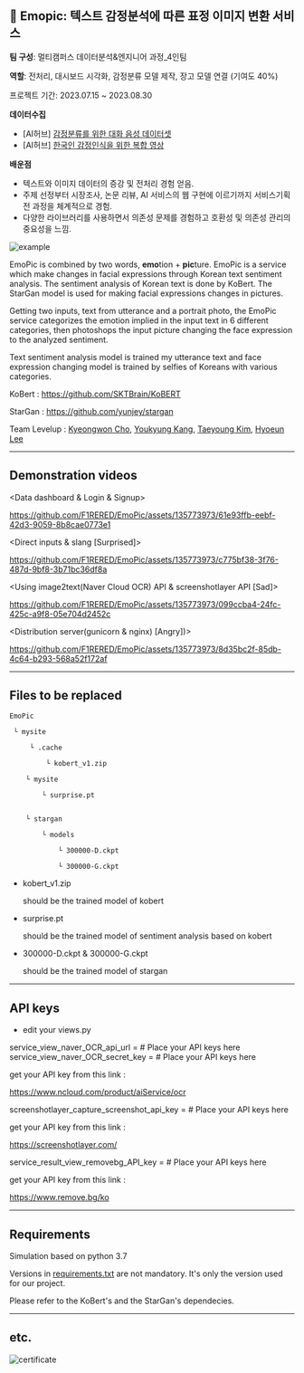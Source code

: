 ## 🤪 Emopic: 텍스트 감정분석에 따른 표정 이미지 변환 서비스
**팀 구성**: 멀티캠퍼스 데이터분석&엔지니어 과정_4인팀

**역할**: 전처리, 대시보드 시각화, 감정분류 모델 제작, 장고 모델 연결 (기여도 40%)

프로젝트 기간: 2023.07.15 ~ 2023.08.30

**데이터수집**

- [AI허브] [감정분류를 위한 대화 음성 데이터셋](https://www.aihub.or.kr/aihubdata/data/view.do?currMenu=115&topMenu=100&dataSetSn=263)
- [AI허브] [한국인 감정인식을 위한 복합 영상](https://www.aihub.or.kr/aihubdata/data/view.do?currMenu=115&topMenu=100&dataSetSn=82)

**배운점**

- 텍스트와 이미지 데이터의 증강 및 전처리 경험 얻음.
- 주제 선정부터 시장조사, 논문 리뷰, AI 서비스의 웹 구현에 이르기까지 서비스기획 전 과정을 체계적으로 경험.
- 다양한 라이브러리를 사용하면서 의존성 문제를 경험하고 호환성 및 의존성 관리의 중요성을 느낌.

![example](images/example.png)



 EmoPic is combined by two words, **emo**tion + **pic**ture. EmoPic is a service which make changes in facial expressions through Korean text sentiment analysis. The sentiment analysis of Korean text is done by KoBert. The StarGan model is used for making facial expressions changes in pictures.

 Getting two inputs, text from utterance and a portrait photo, the EmoPic service categorizes the emotion implied in the input text in 6 different categories, then photoshops the input picture changing the face expression to the analyzed sentiment.

 Text sentiment analysis model is trained my utterance text and face expression changing model is trained by selfies of Koreans with various categories.

KoBert : https://github.com/SKTBrain/KoBERT

StarGan : https://github.com/yunjey/stargan

Team Levelup : [Kyeongwon Cho](https://github.com/F1RERED), [Youkyung Kang](https://github.com/KYK0328), [Taeyoung Kim](https://github.com/xaeyoungkim), [Hyoeun Lee](https://github.com/hyony2)

--------------

## Demonstration videos

<Data dashboard & Login & Signup>

https://github.com/F1RERED/EmoPic/assets/135773973/61e93ffb-eebf-42d3-9059-8b8cae0773e1

<Direct inputs & slang [Surprised]>

https://github.com/F1RERED/EmoPic/assets/135773973/c775bf38-3f76-487d-9bf8-3b71bc36df8a

<Using image2text(Naver Cloud OCR) API & screenshotlayer API [Sad]>

https://github.com/F1RERED/EmoPic/assets/135773973/099ccba4-24fc-425c-a9f8-05e704d2452c

<Distribution server(gunicorn & nginx)  [Angry])>

https://github.com/F1RERED/EmoPic/assets/135773973/8d35bc2f-85db-4c64-b293-568a52f172af

--------------------------------

## Files to be replaced

```
EmoPic

 └ mysite

	 └ .cache

		 └ kobert_v1.zip

	└ mysite

		└ surprise.pt


	└ stargan

		└ models

			└ 300000-D.ckpt

			└ 300000-G.ckpt

```

* kobert_v1.zip

  should be the trained model of kobert

+ surprise.pt

  should be the trained model of sentiment analysis based on kobert

+ 300000-D.ckpt & 300000-G.ckpt 

  should be the trained model of stargan 

-------

## API keys

* edit your views.py

service_view_naver_OCR_api_url = # Place your API keys here
service_view_naver_OCR_secret_key = # Place your API keys here

get your API key from this link :

https://www.ncloud.com/product/aiService/ocr



screenshotlayer_capture_screenshot_api_key = # Place your API keys here

get your API key from this link :

https://screenshotlayer.com/



service_result_view_removebg_API_key = # Place your API keys here

get your API key from this link :

https://www.remove.bg/ko



-------------------------

## Requirements

 Simulation based on python 3.7

 Versions in [requirements.txt](requirements.txt) are not mandatory. It's only the version used for our project.

 Please refer to the KoBert's and the StarGan's dependecies.

---------------------------------

## etc.

![certificate](images/[D27]_상장(문제해결빅데이터활용프로젝트)_최우수상_3조.jpg)
